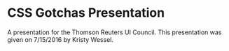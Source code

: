 # CSS Gotchas Presentation 

A presentation for the Thomson Reuters UI Council. This presentation was given on 7/15/2016 by Kristy Wessel.
